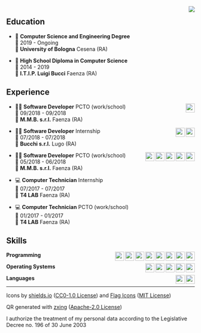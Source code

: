 <img align="right" src="https://zxing.org/w/chart?cht=qr&chs=230x230&chld=L&choe=UTF-8&chl=MECARD%3AN%3AManuel+Quarneti%3BURL%3Ahttps%5C%3A%2F%2Fquarno.xyz%3BEMAIL%3Amanuelquarneti%40gmail.com%3B%3B" />

## Education

- 📖 **Computer Science and Engineering Degree**\
📆 2019 - Ongoing\
📍 **University of Bologna** Cesena (RA)

- 📕 **High School Diploma in Computer Science**\
📆 2014 - 2019\
📍 **I.T.I.P. Luigi Bucci** Faenza (RA)

## Experience

<img align="right" height="24px" src="https://img.shields.io/badge/c sharp-239120?style=for-the-badge&logo=c-sharp&logoColor=white" />

- 👨‍💻 **Software Developer** PCTO (work/school)\
📆 09/2018 - 09/2018\
📍 **M.M.B. s.r.l.** Faenza (RA)

<img align="right" height="24px" src="https://img.shields.io/badge/postgresql-336791?style=for-the-badge&logo=postgresql&logoColor=white" />
<img align="right" height="24px" src="https://img.shields.io/badge/python-3776AB?style=for-the-badge&logo=python&logoColor=white" />

- 👨‍💻 **Software Developer** Internship\
📆 07/2018 - 07/2018\
📍 **Bucchi s.r.l.** Lugo (RA)

<img align="right" height="24px" src="https://img.shields.io/badge/c sharp-239120?style=for-the-badge&logo=c-sharp&logoColor=white" />
<img align="right" height="24px" src="https://img.shields.io/badge/wordpress-21759B?style=for-the-badge&logo=wordpress&logoColor=white" />
<img align="right" height="24px" src="https://img.shields.io/badge/javascript-F7DF1E?style=for-the-badge&logo=javascript&logoColor=white" />
<img align="right" height="24px" src="https://img.shields.io/badge/css-1572B6?style=for-the-badge&logo=css3&logoColor=white" />
<img align="right" height="24px" src="https://img.shields.io/badge/html-E34F26?style=for-the-badge&logo=html5&logoColor=white" />

- 👨‍💻 **Software Developer** PCTO (work/school)\
📆 05/2018 - 06/2018\
📍 **M.M.B. s.r.l.** Faenza (RA)

- 💻 **Computer Technician** Internship\
📆 07/2017 - 07/2017\
📍 **T4 LAB** Faenza (RA)

- 💻 **Computer Technician** PCTO (work/school)\
📆 01/2017 - 01/2017\
📍 **T4 LAB** Faenza (RA)

## Skills

<img align="right" height="24px" src="https://img.shields.io/badge/(my)sql-4479A1?style=for-the-badge&logo=mysql&logoColor=white" />
<img align="right" height="24px" src="https://img.shields.io/badge/bash-4EAA25?style=for-the-badge&logo=gnu-bash&logoColor=white" />
<img align="right" height="24px" src="https://img.shields.io/badge/php-777BB4?style=for-the-badge&logo=php&logoColor=white" />
<img align="right" height="24px" src="https://img.shields.io/badge/go-00ADD8?style=for-the-badge&logo=go&logoColor=white" />
<img align="right" height="24px" src="https://img.shields.io/badge/python-3776AB?style=for-the-badge&logo=python&logoColor=white" />
<img align="right" height="24px" src="https://img.shields.io/badge/c sharp-239120?style=for-the-badge&logo=c-sharp&logoColor=white" />
<img align="right" height="24px" src="https://img.shields.io/badge/c++-00599C?style=for-the-badge&logo=c%2B%2B&logoColor=white" />
<img align="right" height="24px" src="https://img.shields.io/badge/c-A8B9CC?style=for-the-badge&logo=c&logoColor=white" />

**Programming**

<img align="right" height="24px" src="https://img.shields.io/badge/arch-1793D1?style=for-the-badge&logo=arch-linux&logoColor=white" />
<img align="right" height="24px" src="https://img.shields.io/badge/fedora-294172?style=for-the-badge&logo=fedora&logoColor=white" />
<img align="right" height="24px" src="https://img.shields.io/badge/debian-A81D33?style=for-the-badge&logo=debian&logoColor=white" />
<img align="right" height="24px" src="https://img.shields.io/badge/ubuntu-E95420?style=for-the-badge&logo=ubuntu&logoColor=white" />
<img align="right" height="24px" src="https://img.shields.io/badge/windows-0078D6?style=for-the-badge&logo=windows&logoColor=white" />

**Operating Systems**

<img align="right" height="24px" src="https://img.shields.io/badge/english-b2-blue?style=for-the-badge&logo=data:image/svg%2bxml;base64,PHN2ZyB4bWxucz0iaHR0cDovL3d3dy53My5vcmcvMjAwMC9zdmciIGlkPSJmbGFnLWljb24tY3NzLWdiLWVuZyIgdmlld0JveD0iMCAwIDY0MCA0ODAiPgogIDxwYXRoIGZpbGw9IiNmZmYiIGQ9Ik0wIDBoNjQwdjQ4MEgweiIvPgogIDxwYXRoIGZpbGw9IiNjZTExMjQiIGQ9Ik0yODEuNiAwaDc2Ljh2NDgwaC03Ni44eiIvPgogIDxwYXRoIGZpbGw9IiNjZTExMjQiIGQ9Ik0wIDIwMS42aDY0MHY3Ni44SDB6Ii8+Cjwvc3ZnPgo=" />
<img align="right" height="24px" src="https://img.shields.io/badge/italian-mother tongue-green?style=for-the-badge&logo=data:image/svg%2bxml;base64,PHN2ZyB4bWxucz0iaHR0cDovL3d3dy53My5vcmcvMjAwMC9zdmciIGlkPSJmbGFnLWljb24tY3NzLWl0IiB2aWV3Qm94PSIwIDAgNjQwIDQ4MCI+DQogIDxnIGZpbGwtcnVsZT0iZXZlbm9kZCIgc3Ryb2tlLXdpZHRoPSIxcHQiPg0KICAgIDxwYXRoIGZpbGw9IiNmZmYiIGQ9Ik0wIDBoNjQwdjQ4MEgweiIvPg0KICAgIDxwYXRoIGZpbGw9IiMwMDkyNDYiIGQ9Ik0wIDBoMjEzLjN2NDgwSDB6Ii8+DQogICAgPHBhdGggZmlsbD0iI2NlMmIzNyIgZD0iTTQyNi43IDBINjQwdjQ4MEg0MjYuN3oiLz4NCiAgPC9nPg0KPC9zdmc+" />

**Languages**

---

Icons by [shields.io](https://simpleicons.org/) ([CC0-1.0 License](https://raw.githubusercontent.com/badges/shields/master/LICENSE)) and [Flag Icons](https://flagicons.lipis.dev/) ([MIT License](https://raw.githubusercontent.com/lipis/flag-icon-css/master/LICENSE))

QR generated with [zxing](https://github.com/zxing/zxing) ([Apache-2.0 License](https://raw.githubusercontent.com/zxing/zxing/master/LICENSE))

I authorize the treatment of my personal data according to the Legislative Decree no. 196 of 30 June 2003
